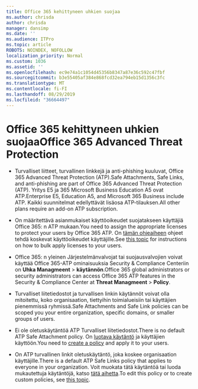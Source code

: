 ```yaml
---
title: Office 365 kehittyneen uhkien suojaa
ms.author: chrisda
author: chrisda
manager: dansimp
ms.date: ''
ms.audience: ITPro
ms.topic: article
ROBOTS: NOINDEX, NOFOLLOW
localization_priority: Normal
ms.custom: 1036
ms.assetid: ''
ms.openlocfilehash: ec9e74a1c1054d45356b8347a87e36c592c47fbf
ms.sourcegitcommit: b3e55405af384e868fcd32ea794eb15d1356c3fc
ms.translationtype: MT
ms.contentlocale: fi-FI
ms.lasthandoff: 08/29/2019
ms.locfileid: "36664497"
---
```

# <a name="office-365-advanced-threat-protection"></a><span data-ttu-id="c84f4-102">Office 365 kehittyneen uhkien suojaa</span><span class="sxs-lookup"><span data-stu-id="c84f4-102">Office 365 Advanced Threat Protection</span></span>

- <span data-ttu-id="c84f4-103">Turvalliset liitteet, turvallinen linkkejä ja anti-phishing kuuluvat, Office 365 Advanced Threat Protection (ATP).</span><span class="sxs-lookup"><span data-stu-id="c84f4-103">Safe Attachments, Safe Links, and anti-phishing are part of Office 365 Advanced Threat Protection (ATP).</span></span> <span data-ttu-id="c84f4-104">Yritys E5 ja 365 Microsoft Business Education A5 ovat ATP.</span><span class="sxs-lookup"><span data-stu-id="c84f4-104">Enterprise E5, Education A5, and Microsoft 365 Business include ATP.</span></span> <span data-ttu-id="c84f4-105">Kaikki suunnitelmat edellyttävät lisäosa ATP-tilauksen.</span><span class="sxs-lookup"><span data-stu-id="c84f4-105">All other plans require an add-on ATP subscription.</span></span>

- <span data-ttu-id="c84f4-106">On määritettävä asianmukaiset käyttöoikeudet suojatakseen käyttäjiä Office 365: n ATP mukaan.</span><span class="sxs-lookup"><span data-stu-id="c84f4-106">You need to assign the appropriate licenses to protect your users by Office 365 ATP.</span></span> <span data-ttu-id="c84f4-107">On [tämän ohjeaiheen](https://docs.microsoft.com/office365/admin/subscriptions-and-billing/assign-licenses-to-users) ohjeet tehdä koskevat käyttöoikeudet käyttäjille.</span><span class="sxs-lookup"><span data-stu-id="c84f4-107">See [this topic](https://docs.microsoft.com/office365/admin/subscriptions-and-billing/assign-licenses-to-users) for instructions on how to bulk apply licenses to your users.</span></span>

- <span data-ttu-id="c84f4-108">Office 365: n yleinen Järjestelmänvalvojat tai suojausvalvojien voivat käyttää Office 365-ATP ominaisuuksia Security & Compliance Centeriin on **Uhka Managmeent** \> **käytännön**.</span><span class="sxs-lookup"><span data-stu-id="c84f4-108">Office 365 global administrators or security administrators can access Office 365 ATP features in the Security & Compliance Center at **Threat Managmeent** \> **Policy**.</span></span>

- <span data-ttu-id="c84f4-109">Turvalliset liitetiedostot ja turvallisen linkin käytännöt voivat olla mitoitettu, koko organisaation, tiettyihin toimialueisiin tai käyttäjien pienemmissä ryhmissä.</span><span class="sxs-lookup"><span data-stu-id="c84f4-109">Safe Attachments and Safe Link policies can be scoped you your entire organization, specific domains, or smaller groups of users.</span></span>

- <span data-ttu-id="c84f4-110">Ei ole oletuskäytäntöä ATP Turvalliset liitetiedostot.</span><span class="sxs-lookup"><span data-stu-id="c84f4-110">There is no default ATP Safe Attachment policy.</span></span> <span data-ttu-id="c84f4-111">On [luotava käytäntö](https://docs.microsoft.com/office365/securitycompliance/set-up-atp-safe-attachments-policies) ja käyttäjien käyttöön.</span><span class="sxs-lookup"><span data-stu-id="c84f4-111">You need to [create a policy](https://docs.microsoft.com/office365/securitycompliance/set-up-atp-safe-attachments-policies) and apply it to your users.</span></span>

- <span data-ttu-id="c84f4-112">On ATP turvallinen linkit oletuskäytäntö, joka koskee organisaation käyttäjille.</span><span class="sxs-lookup"><span data-stu-id="c84f4-112">There is a default ATP Safe Links policy that applies to everyone in your organization.</span></span> <span data-ttu-id="c84f4-113">Voit muokata tätä käytäntöä tai luoda mukautettuja käytäntöjä, katso [tätä aihetta](https://docs.microsoft.com/office365/securitycompliance/set-up-atp-safe-links-policies).</span><span class="sxs-lookup"><span data-stu-id="c84f4-113">To edit this policy or to create custom policies, see [this topic](https://docs.microsoft.com/office365/securitycompliance/set-up-atp-safe-links-policies).</span></span>
